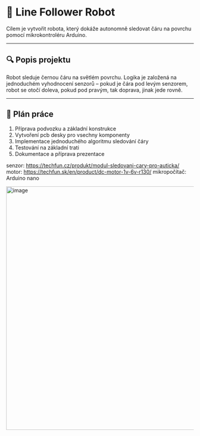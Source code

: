 # 🤖 Line Follower Robot

Cílem je vytvořit robota, který dokáže autonomně sledovat čáru na povrchu pomocí mikrokontroléru Arduino.



---

## 🔍 Popis projektu
Robot sleduje černou čáru na světlém povrchu. Logika je založená na jednoduchém vyhodnocení senzorů – pokud je čára pod levým senzorem, robot se otočí doleva, pokud pod pravým, tak doprava, jinak jede rovně.  

---

## 📝 Plán práce
1. Příprava podvozku a základní konstrukce
2. Vytvoření pcb desky pro vsechny komponenty 
3. Implementace jednoduchého algoritmu sledování čáry  
4. Testování na základní trati  
5. Dokumentace a příprava prezentace  

senzor:
https://techfun.cz/produkt/modul-sledovani-cary-pro-auticka/
motor:
https://techfun.sk/en/product/dc-motor-1v-6v-r130/
mikropočítač: Arduino nano

<img width="900" height="655" alt="image" src="https://github.com/user-attachments/assets/cdb28fd6-1052-4bd7-a42c-9cfe4a2debfc" />

